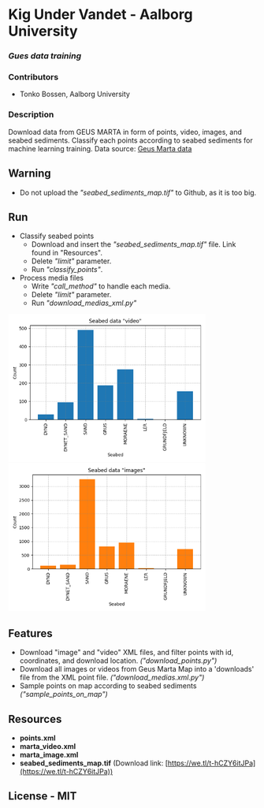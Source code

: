 
# Kig Under Vandet - Aalborg University
### _Gues data training_

### Contributors
- Tonko Bossen, Aalborg University 

### Description
Download data from GEUS MARTA in form of points, video, images, and seabed sediments. 
Classify each points according to seabed sediments for machine learning training.
Data source: [Geus Marta data](
https://data.geus.dk/geusmap/?mapname=marta#baslay=baseMapDa&optlay=&extent=19081.47838710714,5990066.985780745,1043081.4783871071,6481066.985780745)

## Warning
- Do not upload the _"seabed_sediments_map.tif"_ to Github, as it is too big.
  
## Run
- Classify seabed points
  - Download and insert the _"seabed_sediments_map.tif"_ file. Link found in "Resources".
  - Delete _"limit"_ parameter.
  - Run _"classify_points"_.
- Process media files
  - Write _"call_method"_ to handle each media.
  - Delete _"limit"_ parameter.
  - Run _"download_medias_xml.py"_

<p float="left">
  <img src="presentation/seabed_data_video.png" width="400" />
  <img src="presentation/seabed_data_images.png" width="400" /> 
</p>

## Features
- Download "image" and "video" XML files, and filter points with id, coordinates, and download location. _("download_points.py")_
- Download all images or videos from Geus Marta Map into a 'downloads' file from the XML point file. _("download_medias.xml.py")_
- Sample points on map according to seabed sediments _("sample_points_on_map")_

## Resources
- __points.xml__
- __marta_video.xml__
- __marta_image.xml__
- __seabed_sediments_map.tif__ (Download link: [https://we.tl/t-hCZY6itJPa](https://we.tl/t-hCZY6itJPa))

## License - MIT
